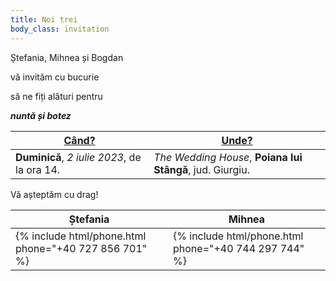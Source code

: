 ```yaml
---
title: Noi trei
body_class: invitation
---
```


<p class="lovely">Ștefania, Mihnea și Bogdan</p>

vă invităm cu bucurie

să ne fiți alături pentru

**_nuntă și botez_**

| [Când?](cand) | [Unde?](unde) |
| --- | --- |
| **Duminică**, _2 iulie 2023_, de la ora 14. | _The Wedding House_, **Poiana lui Stângă**, jud. Giurgiu. |

Vă așteptăm cu drag!

| Ștefania | Mihnea |
| --- | --- |
| {% include html/phone.html phone="+40 727 856 701" %} | {% include html/phone.html phone="+40 744 297 744" %} |
